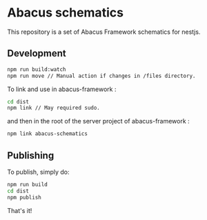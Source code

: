 # Abacus schematics
This repository is a set of Abacus Framework schematics for nestjs. 

## Development

```bash
npm run build:watch
npm run move // Manual action if changes in /files directory. 
```

To link and use in abacus-framework :

```bash
cd dist
npm link // May required sudo.
```
and then in the root of the server project of abacus-framework : 
```bash
npm link abacus-schematics
```

## Publishing

To publish, simply do:

```bash
npm run build
cd dist
npm publish
```

That's it!
